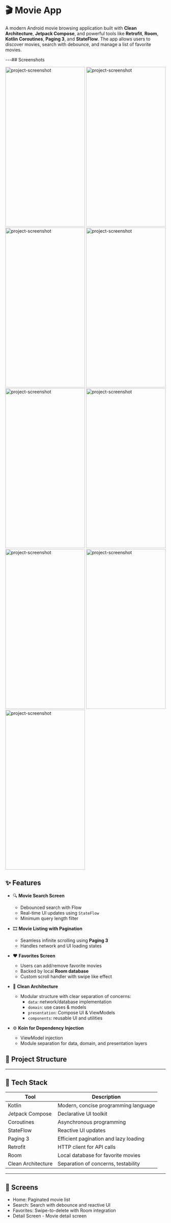 # 🎬 Movie App

A modern Android movie browsing application built with **Clean Architecture**, **Jetpack Compose**, and powerful tools like **Retrofit**, **Room**, **Kotlin Coroutines**, **Paging 3**, and **StateFlow**. The app allows users to discover movies, search with debounce, and manage a list of favorite movies.

---## Screenshots

<img src="https://github.com/user-attachments/assets/6305445c-5811-4af4-8516-8ce7b24372fd" alt="project-screenshot" width="250" height="500/">   
<img src="https://github.com/user-attachments/assets/e2243825-d243-4ae4-a53c-f76e048d653c" alt="project-screenshot" width="250" height="500/">
<img src="https://github.com/user-attachments/assets/590974ee-eb49-4ca6-9d5c-e233b12220f7" alt="project-screenshot" width="250" height="500/">
<img src="https://github.com/user-attachments/assets/2ba1819d-6842-4a02-bbb7-36adf5eb87e6" alt="project-screenshot" width="250" height="500/">
<img src="https://github.com/user-attachments/assets/54200bd3-b2c2-4a7f-baa3-a3f442ac44a8" alt="project-screenshot" width="250" height="500/">
<img src="https://github.com/user-attachments/assets/493dcb2c-7f12-4123-a371-caea2d16fbb5" alt="project-screenshot" width="250" height="500/">
<img src="https://github.com/user-attachments/assets/03314da7-a0b8-4575-b1e3-f49650545b7e" alt="project-screenshot" width="250" height="500/">
<img src="https://github.com/user-attachments/assets/ad9bef0c-7475-4a14-b8d7-67b3bc09c719" alt="project-screenshot" width="250" height="500/">
<img src="https://github.com/user-attachments/assets/d07c9f4f-6730-4caf-a31c-c9ef2659c146" alt="project-screenshot" width="250" height="500/">


## ✨ Features

- 🔍 **Movie Search Screen**  
  - Debounced search with Flow
  - Real-time UI updates using `StateFlow`
  - Minimum query length filter

- 🎞️ **Movie Listing with Pagination**  
  - Seamless infinite scrolling using **Paging 3**
  - Handles network and UI loading states
 

- ❤️ **Favorites Screen**
  - Users can add/remove favorite movies
  - Backed by local **Room database**
  - Custom scroll handler with swipe like effect

- 🧼 **Clean Architecture**
  - Modular structure with clear separation of concerns:
    - `data`: network/database implementation
    - `domain`: use cases & models
    - `presentation`: Compose UI & ViewModels
    - `components`: reusable UI and utilities

- ⚙️ **Koin for Dependency Injection**
  - ViewModel injection
  - Module separation for data, domain, and presentation layers

## 📂 Project Structure


---

## 🔧 Tech Stack

| Tool             | Description                                   |
|------------------|-----------------------------------------------|
| Kotlin           | Modern, concise programming language          |
| Jetpack Compose  | Declarative UI toolkit                        |
| Coroutines       | Asynchronous programming                      |
| StateFlow        | Reactive UI updates                           |
| Paging 3         | Efficient pagination and lazy loading         |
| Retrofit         | HTTP client for API calls                     |
| Room             | Local database for favorite movies            |
| Clean Architecture | Separation of concerns, testability         |

---

## 📱 Screens

- Home: Paginated movie list
- Search: Search with debounce and reactive UI
- Favorites: Swipe-to-delete with Room integration
- Detail Screen - Movie detail screen


